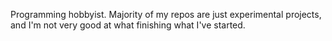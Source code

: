 
Programming hobbyist. Majority of my repos are just experimental projects, and I'm not very good at what finishing what I've started.

<!--
**SigJig/SigJig** is a ✨ _special_ ✨ repository because its `README.md` (this file) appears on your GitHub profile.
